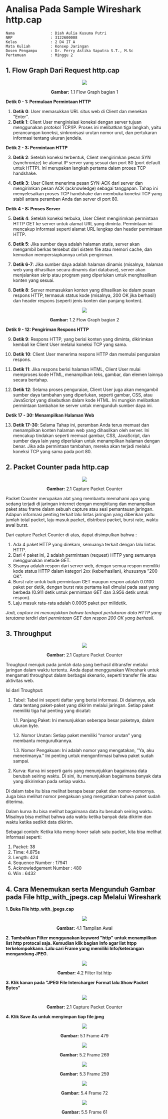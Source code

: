 # Analisa Pada Sample Wireshark http.cap

    Nama		        : Diah Aulia Kusuma Putri
    NRP		            : 3122600008
    Kelas		        : 2 D4 IT A
    Mata Kuliah	        : Konsep Jaringan
    Dosen Pengampu	    : Dr. Ferry Astika Saputra S.T., M.Sc
    Pertemuan           : Minggu 2

## 1. Flow Graph Dari Request http.cap

<div align="center">
<img src="assets/httpflowgraph1.PNG">
<p><strong>Gambar:</strong> 1.1 Flow Graph bagian 1</p>
</div>

**Detik 0 - 1: Permulaan Permintaan HTTP**

1. **Detik 0**: User memasukkan URL situs web di Client dan menekan "Enter".
2. **Detik 1**: Client User menginisiasi koneksi dengan server tujuan menggunakan protokol TCP/IP. Proses ini melibatkan tiga langkah, yaitu perancangan koneksi, sinkronisasi urutan nomor urut, dan pertukaran informasi tentang ukuran jendela.

**Detik 2 - 3: Permintaan HTTP**

3. **Detik 2**: Setelah koneksi terbentuk, Client mengirimkan pesan SYN (synchronize) ke alamat IP server yang sesuai dan port 80 (port default untuk HTTP). Ini merupakan langkah pertama dalam proses TCP handshake.

4. **Detik 3**: User Client menerima pesan SYN-ACK dari server dan mengirimkan pesan ACK (acknowledge) sebagai tanggapan. Tahap ini menyelesaikan proses TCP handshake dan membuka koneksi TCP yang stabil antara peramban Anda dan server di port 80.

**Detik 4 - 8: Proses Server**

5. **Detik 4**: Setelah koneksi terbuka, User Client mengirimkan permintaan HTTP GET ke server untuk alamat URL yang diminta. Permintaan ini mencakup informasi seperti alamat URL lengkap dan header permintaan HTTP.

6. **Detik 5**: Jika sumber daya adalah halaman statis, server akan mengambil berkas tersebut dari sistem file atau memori cache, dan kemudian mempersiapkannya untuk pengiriman.

7. **Detik 6-7**: Jika sumber daya adalah halaman dinamis (misalnya, halaman web yang dihasilkan secara dinamis dari database), server akan menjalankan skrip atau program yang diperlukan untuk menghasilkan konten yang sesuai.

8. **Detik 8**: Server memasukkan konten yang dihasilkan ke dalam pesan respons HTTP, termasuk status kode (misalnya, 200 OK jika berhasil) dan header respons (seperti jenis konten dan panjang konten).

<div align="center">
<img src="assets/httpflowgraph2.PNG">
<p><strong>Gambar:</strong> 1.2 Flow Graph bagian 2 </p>
</div>

**Detik 9 - 12: Pengiriman Respons HTTP**

9. **Detik 9**: Respons HTTP, yang berisi konten yang diminta, dikirimkan kembali ke Client User melalui koneksi TCP yang sama.

10. **Detik 10**: Client User menerima respons HTTP dan memulai penguraian respons.

11. **Detik 11**: Jika respons berisi halaman HTML, Client User mulai memproses kode HTML, menampilkan teks, gambar, dan elemen lainnya secara bertahap.

12. **Detik 12**: Selama proses penguraian, Client User juga akan mengambil sumber daya tambahan yang diperlukan, seperti gambar, CSS, atau JavaScript yang disebutkan dalam kode HTML. Ini mungkin melibatkan permintaan tambahan ke server untuk mengunduh sumber daya ini.

**Detik 17 - 30: Menampilkan Halaman Web**

13. **Detik 17-30**: Selama Tahap ini, peramban Anda terus memuat dan menampilkan konten halaman web yang dihasilkan oleh server. Ini mencakup tindakan seperti memuat gambar, CSS, JavaScript, dan sumber daya lain yang diperlukan untuk menampilkan halaman dengan benar. Jika ada permintaan tambahan, mereka akan terjadi melalui koneksi TCP yang sama pada port 80.

## 2. Packet Counter pada http.cap

<div align="center">
<img src="assets/httppacketcounter.PNG">
<p><strong>Gambar:</strong> 2.1 Capture Packet Counter </p>
</div>

Packet Counter merupakan alat yang membantu memahami apa yang sedang terjadi di jaringan internet dengan menghitung dan menampilkan paket atau frame dalam sebuah capture atau sesi pemantauan jaringan.
Adapun informasi penting terkait lalu lintas jaringan yang diberikan yaitu jumlah total packet, laju masuk packet, distribusi packet, burst rate, waktu awal burst.

Dari capture Packet Counter di atas, dapat disimpulkan bahwa :

1. Ada 4 paket HTTP yang direkam, semuanya terkait dengan lalu lintas HTTP.
2. Dari 4 paket ini, 2 adalah permintaan (request) HTTP yang semuanya menggunakan metode GET.
3. Sisanya adalah respon dari server web, dengan semua respon memiliki kode status HTTP dalam kategori 2xx (keberhasilan), khususnya "200 OK".
4. Burst rate untuk baik permintaan GET maupun respon adalah 0.0100 paket per detik, dengan burst rate pertama kali dimulai pada saat yang berbeda (0.911 detik untuk permintaan GET dan 3.956 detik untuk respon).
5. Laju masuk rata-rata adalah 0.0005 paket per milidetik.

_Jadi, capture ini menunjukkan bahwa terdapat pertukaran data HTTP yang terutama terdiri dari permintaan GET dan respon 200 OK yang berhasil._

## 3. Throughput

<div align="center">
<img src="assets/httptroughput.PNG">
<p><strong>Gambar:</strong> 2.1 Capture Packet Counter </p>
</div>

Troughput merujuk pada jumlah data yang berhasil ditransfer melalui jaringan dalam waktu tertentu. Anda dapat menggunakan Wireshark untuk mengamati throughput dalam berbagai skenario, seperti transfer file atau aktivitas web.

Isi dari Troughput:

1. Tabel: Tabel ini seperti daftar yang berisi informasi. Di dalamnya, ada data tentang paket-paket yang dikirim melalui jaringan. Setiap paket memiliki tiga hal penting yang dicatat:

   1.1. Panjang Paket: Ini menunjukkan seberapa besar paketnya, dalam ukuran byte.

   1.2. Nomor Urutan: Setiap paket memiliki "nomor urutan" yang membantu mengurutkannya.

   1.3. Nomor Pengakuan: Ini adalah nomor yang mengatakan, "Ya, aku menerimanya." Ini penting untuk mengonfirmasi bahwa paket sudah sampai.

2. Kurva: Kurva ini seperti garis yang menunjukkan bagaimana data berubah seiring waktu. Di sini, itu menunjukkan bagaimana banyak data yang dikirimkan pada setiap waktu.

Di dalam tabe itu bisa melihat berapa besar paket dan nomor-nomornya. Juga bisa melihat nomor pengakuan yang mengatakan bahwa paket sudah diterima.

Dalam kurva itu bisa melihat bagaimana data itu berubah seiring waktu. Misalnya bisa melihat bahwa ada waktu ketika banyak data dikirim dan waktu ketika sedikit data dikirim.

Sebagai contoh:
Ketika kita meng-hover salah satu packet, kita bisa melihat informasi seperti:

1. Packet: 38
2. Time: 4.875s
3. Length: 424
4. Sequence Number : 17941
5. Acknowledgement Number : 480
6. Win : 6432

## 4. Cara Menemukan serta Mengunduh Gambar pada File http_with_jpegs.cap Melalui Wireshark

**1. Buka File http_with_jpegs.cap**

<div align="center">
<img src="assets/tampilan-awal.PNG">
<p><strong>Gambar:</strong> 4.1 Tampilan Awal </p>
</div>

**2. Tambahkan Filter menggunakan keyword "http" untuk menampilkan list http protocal saja. Kemudian klik bagian Info agar list htpp terkelompokkann. Lalu cari Frame yang memiliki Info/keterangan mengandung JPEG.**

<div align="center">
<img src="assets/filter-list.PNG">
<p><strong>Gambar:</strong> 4.2 Filter list http </p>
</div>

**3. Klik kanan pada "JPEG File Intercharger Format lalu Show Packet Bytes"**

<div align="center">
<img src="assets/interchange-format.png">
<p><strong>Gambar:</strong> 2.1 Capture Packet Counter </p>
</div>

**4. Klik Save As untuk menyimpan tiap file jpeg**

<div align="center">
<img src="assets/httpshowpacketbyte1.PNG">
<p><strong>Gambar:</strong> 5.1 Frame 479 </p>
</div>

<div align="center">
<img src="assets/httpshowpacketbyte2.PNG">
<p><strong>Gambar:</strong> 5.2 Frame 269 </p>
</div>

<div align="center">
<img src="assets/httpshowpacketbyte3.PNG">
<p><strong>Gambar:</strong> 5.3 Frame 259 </p>
</div>

<div align="center">
<img src="assets/httpshowpacketbyte4.PNG">
<p><strong>Gambar:</strong> 5.4 Frame 72 </p>
</div>

<div align="center">
<img src="assets/httpshowpacketbyte5.PNG">
<p><strong>Gambar:</strong> 5.5 Frame 61 </p>
</div>
